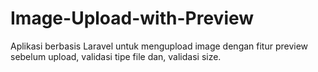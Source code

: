 # Image-Upload-with-Preview
Aplikasi berbasis Laravel untuk mengupload image dengan fitur preview sebelum upload, validasi tipe file dan, validasi size.
